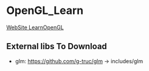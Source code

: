 # OpenGL_Learn

[WebSite LearnOpenGL](https://learnopengl.com/)

## External libs To Download
- glm: https://github.com/g-truc/glm -> includes/glm